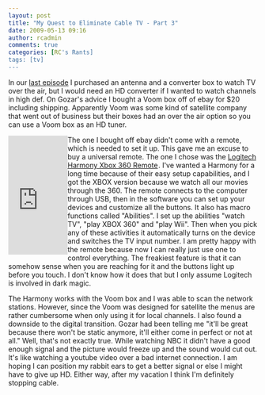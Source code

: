 ```yaml
---
layout: post
title: "My Quest to Eliminate Cable TV - Part 3"
date: 2009-05-13 09:16
author: rcadmin
comments: true
categories: [RC's Rants]
tags: [tv]
---
```

In our <a href="http://bitsmack.com/comics/2009/04/16/my-quest-to-eliminate-cable-tv-part-2/">last episode</a> I purchased an antenna and a converter box to watch TV over the air, but I would need an HD converter if I wanted to watch channels in high def. On Gozar's advice I bought a Voom box off of ebay for $20 including shipping. Apparently Voom was some kind of satellite company that went out of business but their boxes had an over the air option so you can use a Voom box as an HD tuner. 

<iframe src="http://rcm.amazon.com/e/cm?t=bitsmack-20&o=1&p=8&l=as1&asins=B000CCXCYC&md=10FE9736YVPPT7A0FBG2&fc1=000000&IS2=1&lt1=_blank&m=amazon&lc1=0000FF&bc1=000000&bg1=FFFFFF&f=ifr" style="width:120px;height:240px;" scrolling="no" marginwidth="0" marginheight="0" frameborder="0" align="left"></iframe>The one I bought off ebay didn't come with a remote, which is needed to set it up. This gave me an excuse to buy a universal remote. The one I chose was the <a href="http://www.amazon.com/gp/product/B000CCXCYC?ie=UTF8&tag=bitsmack-20&linkCode=as2&camp=1789&creative=390957&creativeASIN=B000CCXCYC">Logitech Harmony Xbox 360 Remote</a><img src="http://www.assoc-amazon.com/e/ir?t=bitsmack-20&l=as2&o=1&a=B000CCXCYC" width="1" height="1" border="0" alt="" style="border:none !important; margin:0px !important;" />. I've wanted a Harmony for a long time because of their easy setup capabilities, and I got the XBOX version because we watch all our movies through the 360. The remote connects to the computer through USB, then in the software you can set up your devices and customize all the buttons. It also has macro functions called "Abilities". I set up the abilities "watch TV", "play XBOX 360" and "play Wii". Then when you pick any of these activities it automatically turns on the device and switches the TV input number. I am pretty happy with the remote because now I can really just use one to control everything. The freakiest feature is that it can somehow sense when you are reaching for it and the buttons light up before you touch. I don't know how it does that but I only assume Logitech is involved in dark magic.

The Harmony works with the Voom box and I was able to scan the network stations. However, since the Voom was designed for satellite the menus are rather cumbersome when only using it for local channels. I also found a downside to the digital transition. Gozar had been telling me "it'll be great because there won't be static anymore, it'll either come in perfect or not at all." Well, that's not exactly true. While watching NBC it didn't have a good enough signal and the picture would freeze up and the sound would cut out. It's like watching a youtube video over a bad internet connection. I am hoping I can position my rabbit ears to get a better signal or else I might have to give up HD. Either way, after my vacation I think I'm definitely stopping cable.
